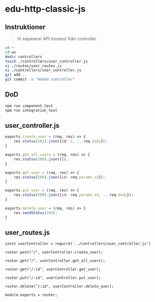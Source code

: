 # edu-http-classic-js

## Instruktioner

> Vi separerar API (routes) från controller.

```bash
cd ~
cd ws
mkdir controllers
touch ./controllers/user_controller.js
vi ./routes/user_routes.js
vi ./controllers/user_controller.js
git add .
git commit -m "Added controller"
```

## DoD

```bash
npm run component_test
npm run integration_test
```

## user_controller.js

```js
exports.create_user = (req, res) => {
    res.status(201).json({id: 1, ...req.body});
}

exports.get_all_users = (req, res) => {
    res.status(200).json([]);    
}

exports.get_user = (req, res) => {
    res.status(200).json({id: req.params.id});
}

exports.put_user = (req, res) => {
    res.status(200).json({id: req.params.id, ...req.body});
}

exports.delete_user = (req, res) => {
    res.sendStatus(204);
}
```

## user_routes.js

```
const userController = require('../controllers/user_controller.js')

router.post("/", userController.create_user);

router.get("/", userController.get_all_users);

router.get("/:id", userController.get_user);

router.put("/:id", userController.put_user);

router.delete("/:id", userController.delete_user);

module.exports = router;
```
